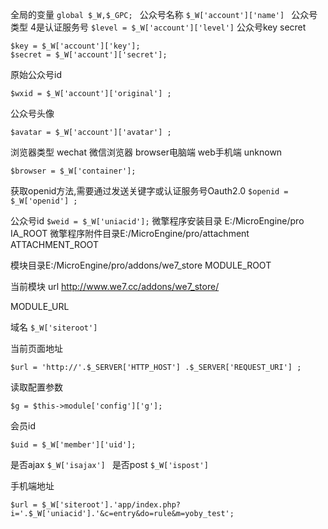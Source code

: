 全局的变量
`global $_W,$_GPC; `
公众号名称
`$_W['account']['name'] `
公众号类型 4是认证服务号
`$level = $_W['account']['level']`
公众号key secret
~~~
$key = $_W['account']['key'];
$secret = $_W['account']['secret'];
~~~
原始公众号id
~~~
$wxid = $_W['account']['original'] ;
~~~
公众号头像
~~~
$avatar = $_W['account']['avatar'] ;
~~~
浏览器类型 wechat 微信浏览器 browser电脑端 web手机端 unknown
~~~
$browser = $_W['container'];
~~~

获取openid方法,需要通过发送关键字或认证服务号Oauth2.0
`$openid = $_W['openid'] ;`

公众号id
`$weid = $_W['uniacid'];`
微擎程序安装目录 E:/MicroEngine/pro
IA_ROOT 
微擎程序附件目录E:/MicroEngine/pro/attachment
ATTACHMENT_ROOT 

 模块目录E:/MicroEngine/pro/addons/we7_store
MODULE_ROOT

当前模块 url http://www.we7.cc/addons/we7_store/

MODULE_URL 

域名
`$_W['siteroot'] `

当前页面地址
~~~
$url = 'http://'.$_SERVER['HTTP_HOST'] .$_SERVER['REQUEST_URI'] ;
~~~
读取配置参数
~~~
$g = $this->module['config']['g']; 
~~~
会员id
~~~
$uid = $_W['member']['uid'];
~~~
是否ajax
`$_W['isajax'] `
是否post
`$_W['ispost'] `

手机端地址
~~~
$url = $_W['siteroot'].'app/index.php?i='.$_W['uniacid'].'&c=entry&do=rule&m=yoby_test';
~~~
